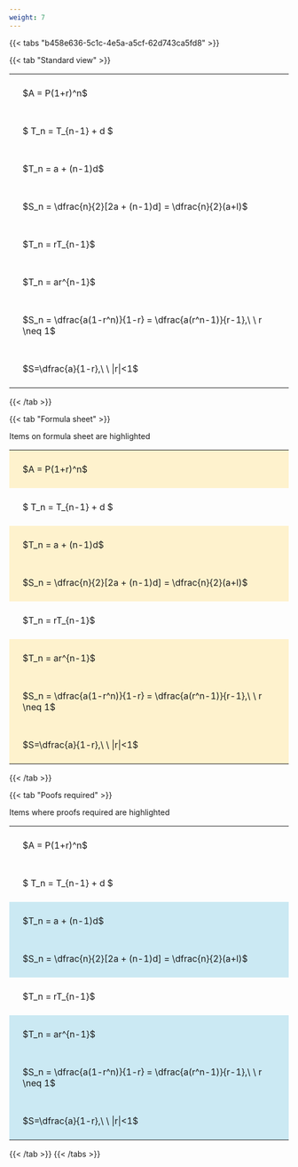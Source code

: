 ```yaml
---
weight: 7
---
```


{{< tabs "b458e636-5c1c-4e5a-a5cf-62d743ca5fd8" >}}

{{< tab "Standard view" >}}

<style type="text/css">
#T_a660f th.col_heading {
  text-align: left;
  font-size: 1em;
}
#T_a660f td {
  text-align: left;
  font-size: 1em;
  padding: 1.5em;
}
</style>
<table id="T_a660f">
  <thead>
  </thead>
  <tbody>
    <tr>
      <td id="T_a660f_row0_col0" class="data row0 col0" >$A = P(1+r)^n$</td>
    </tr>
    <tr>
      <td id="T_a660f_row1_col0" class="data row1 col0" >$ T_n = T_{n-1} + d $</td>
    </tr>
    <tr>
      <td id="T_a660f_row2_col0" class="data row2 col0" >$T_n = a + (n-1)d$</td>
    </tr>
    <tr>
      <td id="T_a660f_row3_col0" class="data row3 col0" >$S_n = \dfrac{n}{2}[2a + (n-1)d] = \dfrac{n}{2}(a+l)$</td>
    </tr>
    <tr>
      <td id="T_a660f_row4_col0" class="data row4 col0" >$T_n = rT_{n-1}$</td>
    </tr>
    <tr>
      <td id="T_a660f_row5_col0" class="data row5 col0" >$T_n = ar^{n-1}$</td>
    </tr>
    <tr>
      <td id="T_a660f_row6_col0" class="data row6 col0" >$S_n = \dfrac{a(1-r^n)}{1-r} = \dfrac{a(r^n-1)}{r-1},\ \  r \neq 1$</td>
    </tr>
    <tr>
      <td id="T_a660f_row7_col0" class="data row7 col0" >$S=\dfrac{a}{1-r},\ \ |r|<1$</td>
    </tr>
  </tbody>
</table>
{{< /tab >}}

{{< tab "Formula sheet" >}}

Items on formula sheet are highlighted 
<br>
<style type="text/css">
#T_03f39 th.col_heading {
  text-align: left;
  font-size: 1em;
}
#T_03f39 td {
  text-align: left;
  font-size: 1em;
  padding: 1.5em;
}
#T_03f39_row0_col0, #T_03f39_row2_col0, #T_03f39_row3_col0, #T_03f39_row5_col0, #T_03f39_row6_col0, #T_03f39_row7_col0 {
  background-color: rgba(255,194,10, 0.2);
}
#T_03f39_row1_col0, #T_03f39_row4_col0 {
  background-color: rgba(0,0,0,0);
}
</style>
<table id="T_03f39">
  <thead>
  </thead>
  <tbody>
    <tr>
      <td id="T_03f39_row0_col0" class="data row0 col0" >$A = P(1+r)^n$</td>
    </tr>
    <tr>
      <td id="T_03f39_row1_col0" class="data row1 col0" >$ T_n = T_{n-1} + d $</td>
    </tr>
    <tr>
      <td id="T_03f39_row2_col0" class="data row2 col0" >$T_n = a + (n-1)d$</td>
    </tr>
    <tr>
      <td id="T_03f39_row3_col0" class="data row3 col0" >$S_n = \dfrac{n}{2}[2a + (n-1)d] = \dfrac{n}{2}(a+l)$</td>
    </tr>
    <tr>
      <td id="T_03f39_row4_col0" class="data row4 col0" >$T_n = rT_{n-1}$</td>
    </tr>
    <tr>
      <td id="T_03f39_row5_col0" class="data row5 col0" >$T_n = ar^{n-1}$</td>
    </tr>
    <tr>
      <td id="T_03f39_row6_col0" class="data row6 col0" >$S_n = \dfrac{a(1-r^n)}{1-r} = \dfrac{a(r^n-1)}{r-1},\ \  r \neq 1$</td>
    </tr>
    <tr>
      <td id="T_03f39_row7_col0" class="data row7 col0" >$S=\dfrac{a}{1-r},\ \ |r|<1$</td>
    </tr>
  </tbody>
</table>
{{< /tab >}}

{{< tab "Poofs required" >}}

Items where proofs required are highlighted 
<br>
<style type="text/css">
#T_ccee0 th.col_heading {
  text-align: left;
  font-size: 1em;
}
#T_ccee0 td {
  text-align: left;
  font-size: 1em;
  padding: 1.5em;
}
#T_ccee0_row0_col0, #T_ccee0_row1_col0, #T_ccee0_row4_col0 {
  background-color: rgba(0,0,0,0);
}
#T_ccee0_row2_col0, #T_ccee0_row3_col0, #T_ccee0_row5_col0, #T_ccee0_row6_col0, #T_ccee0_row7_col0 {
  background-color: rgba(0,150,200, 0.2);
}
</style>
<table id="T_ccee0">
  <thead>
  </thead>
  <tbody>
    <tr>
      <td id="T_ccee0_row0_col0" class="data row0 col0" >$A = P(1+r)^n$</td>
    </tr>
    <tr>
      <td id="T_ccee0_row1_col0" class="data row1 col0" >$ T_n = T_{n-1} + d $</td>
    </tr>
    <tr>
      <td id="T_ccee0_row2_col0" class="data row2 col0" >$T_n = a + (n-1)d$</td>
    </tr>
    <tr>
      <td id="T_ccee0_row3_col0" class="data row3 col0" >$S_n = \dfrac{n}{2}[2a + (n-1)d] = \dfrac{n}{2}(a+l)$</td>
    </tr>
    <tr>
      <td id="T_ccee0_row4_col0" class="data row4 col0" >$T_n = rT_{n-1}$</td>
    </tr>
    <tr>
      <td id="T_ccee0_row5_col0" class="data row5 col0" >$T_n = ar^{n-1}$</td>
    </tr>
    <tr>
      <td id="T_ccee0_row6_col0" class="data row6 col0" >$S_n = \dfrac{a(1-r^n)}{1-r} = \dfrac{a(r^n-1)}{r-1},\ \  r \neq 1$</td>
    </tr>
    <tr>
      <td id="T_ccee0_row7_col0" class="data row7 col0" >$S=\dfrac{a}{1-r},\ \ |r|<1$</td>
    </tr>
  </tbody>
</table>
{{< /tab >}}
{{< /tabs >}}